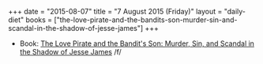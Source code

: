 +++
date = "2015-08-07"
title = "7 August 2015 (Friday)"
layout = "daily-diet"
books = ["the-love-pirate-and-the-bandits-son-murder-sin-and-scandal-in-the-shadow-of-jesse-james"]
+++

<ul>
<li class="entry Book">Book: <a href="/books/the-love-pirate-and-the-bandits-son-murder-sin-and-scandal-in-the-shadow-of-jesse-james">The Love Pirate and the Bandit's Son: Murder, Sin, and Scandal in the Shadow of Jesse James</a> /f/</li>
</ul>
